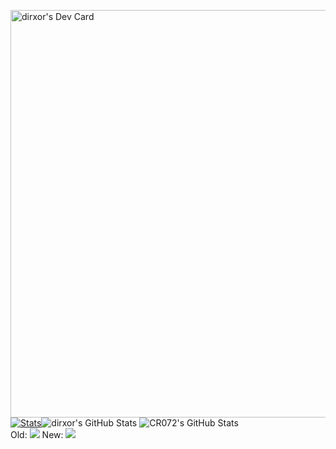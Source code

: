 <a href="https://app.daily.dev/crazymath072"><img src="https://api.daily.dev/devcards/v2/wzlAUic7L18INkgAfv03V.png?type=wide&r=tzp" width="652" alt="dirxor's Dev Card"/></a>
[![Stats](https://awesome-github-stats.azurewebsites.net/user-stats/CR072?cardType=github&theme=dark&preferLogin=false&Border=00000080&Text=B1B1B1&Title=FFFFFF)](https://git.io/awesome-stats-card)<img src="https://github-readme-streak-stats.herokuapp.com/?user=dirxor&theme=dark&hide_border=true" alt="dirxor's GitHub Stats" />
<img src="https://github-readme-stats.vercel.app/api/top-langs/?username=dirxor&theme=dark&show_icons=true&hide_border=true&layout=compact" alt="CR072's GitHub Stats" /><br>
Old: <img src="https://komarev.com/ghpvc/?username=CR072&color=blue"> New: <img src="https://komarev.com/ghpvc/?username=dirxor&color=blue">
